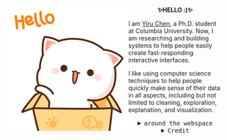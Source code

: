 <p align="left">
<img src="https://github.com/Ireneruru/Ireneruru/blob/main/hewwo.gif" align="left">
<p align="center"><strong>✨HELLO :)✨</strong></p>
<p align="left">I am <a href="https://www.cs.columbia.edu/~chen1ru/">Yiru Chen</a>, a Ph.D. student at Columbia University. Now, I am researching and building systems to help people easily create fast-responding interactive interfaces.  

I like using computer science techniques to help people quickly make sense of their data in all aspects, including but not limited to cleaning, exploration, explanation, and visualization.  </p>
</p>


<details>
<summary align="center"><samp>around the webspace</samp></summary>    
  <p align="center">
  <a href="https://twitter.com/Yiru__Chen"><kbd>wanna see my twitter?</kbd></a>
  <a href="https://www.cs.columbia.edu/~chen1ru/Home.html"><kbd>maybe my website?</kbd></a>
</p>

</details>
<details>
<summary align="center"><samp>Credit</samp></summary>
  <p align="center">
  <p align="center">🌟Layout borrowed by <a href="https://github.com/chumbud">chumbud's.</a>🌟</p>

</details>
